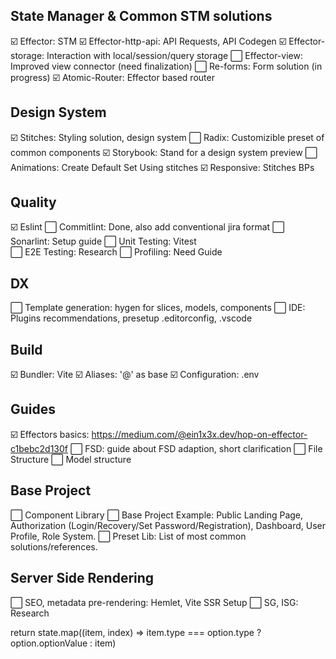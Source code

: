 ## State Manager & Common STM solutions
☑️ Effector: STM 
☑️ Effector-http-api: API Requests, API Codegen
☑️ Effector-storage: Interaction with local/session/query storage
⬜ Effector-view: Improved view connector (need finalization)
⬜ Re-forms: Form solution (in progress)
☑️ Atomic-Router: Effector based router

## Design System
☑️ Stitches: Styling solution, design system
⬜ Radix: Customizible preset of common components
☑️ Storybook: Stand for a design system preview 
⬜ Animations: Create Default Set Using stitches
☑️ Responsive: Stitches BPs

## Quality

☑️ Eslint 
⬜ Commitlint: Done, also add conventional jira format
⬜ Sonarlint: Setup guide 
⬜ Unit Testing: Vitest      
⬜ E2E Testing: Research
⬜ Profiling: Need Guide

## DX
⬜ Template generation: hygen for slices, models, components
⬜ IDE: Plugins recommendations, presetup .editorconfig, .vscode

## Build

☑️ Bundler: Vite 
☑️ Aliases: '@' as base 
☑️ Configuration: .env 

## Guides
☑️ Effectors basics: https://medium.com/@ein1x3x.dev/hop-on-effector-c1bebc2d130f 
⬜ FSD: guide about FSD adaption, short clarification
⬜ File Structure
⬜ Model structure

## Base Project
⬜ Component Library
⬜ Base Project Example: Public Landing Page, Authorization (Login/Recovery/Set Password/Registration), Dashboard, User Profile, Role System.
⬜ Preset Lib: List of most common solutions/references.


## Server Side Rendering
⬜ SEO, metadata pre-rendering: Hemlet, Vite SSR Setup
⬜ SG, ISG: Research

return state.map((item, index) => item.type === option.type ? option.optionValue : item)